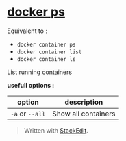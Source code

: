# [docker ps](https://docs.docker.com/engine/reference/commandline/container_ls/)

Equivalent to :

 - `docker container ps`
 - `docker container list`
 - `docker container ls`

List running containers

**usefull options :**

| option | description |
|--|--|
| `-a` or `--all` | Show all containers |

> Written with [StackEdit](https://stackedit.io/).
